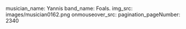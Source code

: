 musician_name: Yannis
band_name: Foals.
img_src: images/musician0162.png
onmouseover_src: 
pagination_pageNumber: 2340